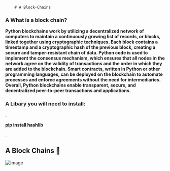         # A Block-Chains



### A What is a block chain?



**Python blockchains work by utilizing a decentralized network of computers to maintain a continuously growing list of records, or blocks, linked together using cryptographic techniques. Each block contains a timestamp and a cryptographic hash of the previous block, creating a secure and tamper-resistant chain of data. Python code is used to implement the consensus mechanism, which ensures that all nodes in the network agree on the validity of transactions and the order in which they are added to the blockchain. Smart contracts, written in Python or other programming languages, can be deployed on the blockchain to automate processes and enforce agreements without the need for intermediaries. Overall, Python blockchains enable transparent, secure, and decentralized peer-to-peer transactions and applications.**



### A Libary you will need to install:

.

**pip install hashlib**

.

## A Block Chains 🔗 



![image](https://github.com/qmze/Block-Chains/assets/168580309/3220f05d-9d6e-43a4-abc8-873b8de93aa2)
